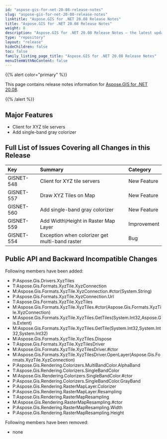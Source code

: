 ```yaml
---
id: "aspose-gis-for-net-20-08-release-notes"
slug: "aspose-gis-for-net-20-08-release-notes"
linktitle: "Aspose.GIS for .NET 20.08 Release Notes"
title: "Aspose.GIS for .NET 20.08 Release Notes"
weight: 8
description: "Aspose.GIS for .NET 20.08 Release Notes – the latest updates and fixes."
type: "repository"
layout: "release"
hideChildren: false
toc: false
family_listing_page_title: "Aspose.GIS for .NET 20.08 Release Notes"
menuItemWithNoContent: false
---
```


{{% alert color="primary" %}} 

This page contains release notes information for [Aspose.GIS for .NET 20.08](https://www.nuget.org/packages/Aspose.GIS/20.8.0).

{{% /alert %}} 
## **Major Features**
- Client for XYZ tile servers
- Add single-band gray colorizer
## **Full List of Issues Covering all Changes in this Release**

|**Key**|**Summary**|**Category**|
| :- | :- | :- |
|GISNET-548|Client for XYZ tile servers|New Feature|
|GISNET-557|Draw XYZ Tiles on Map|New Feature|
|GISNET-560|Add single-band gray colorizer|New Feature|
|GISNET-559|Add Width\Height in Raster Map Layer|Improvement|
|GISNET-554|Exception when colorizer get multi-band raster|Bug|
## **Public API and Backward Incompatible Changes**
Following members have been added:

- P:Aspose.Gis.Drivers.XyzTiles
- T:Aspose.Gis.Formats.XyzTile.XyzConnection
- M:Aspose.Gis.Formats.XyzTile.XyzConnection.#ctor(System.String)
- P:Aspose.Gis.Formats.XyzTile.XyzConnection.Url
- T:Aspose.Gis.Formats.XyzTile.XyzTiles
- M:Aspose.Gis.Formats.XyzTile.XyzTiles.#ctor(Aspose.Gis.Formats.XyzTile.XyzConnection)
- M:Aspose.Gis.Formats.XyzTile.XyzTiles.GetTiles(System.Int32,Aspose.Gis.Extent)
- M:Aspose.Gis.Formats.XyzTile.XyzTiles.GetTile(System.Int32,System.Int32,System.Int32)
- M:Aspose.Gis.Formats.XyzTile.XyzTiles.Dispose
- T:Aspose.Gis.Formats.XyzTile.XyzTilesDriver
- M:Aspose.Gis.Formats.XyzTile.XyzTilesDriver.#ctor
- M:Aspose.Gis.Formats.XyzTile.XyzTilesDriver.OpenLayer(Aspose.Gis.Formats.XyzTile.XyzConnection)
- P:Aspose.Gis.Rendering.Colorizers.MultiBandColor.AlphaBand
- T:Aspose.Gis.Rendering.Colorizers.SingleBandColor
- M:Aspose.Gis.Rendering.Colorizers.SingleBandColor.#ctor
- P:Aspose.Gis.Rendering.Colorizers.SingleBandColor.GrayBand
- P:Aspose.Gis.Rendering.RasterMapLayer.Colorizer
- P:Aspose.Gis.Rendering.RasterMapLayer.Resampling
- T:Aspose.Gis.Rendering.RasterMapResampling
- M:Aspose.Gis.Rendering.RasterMapResampling.#ctor
- P:Aspose.Gis.Rendering.RasterMapResampling.Width
- P:Aspose.Gis.Rendering.RasterMapResampling.Height

Following members have been removed:
- none